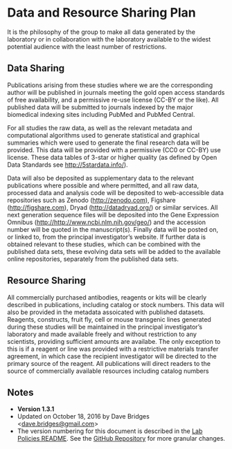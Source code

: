 Data and Resource Sharing Plan
==============================

It is the philosophy of the group to make all data generated by the laboratory or in collaboration with the laboratory available to the widest potential audience with the least number of restrictions.

Data Sharing
------------

Publications arising from these studies where we are the corresponding author will be published in journals meeting the gold open access standards of free availability, and a permissive re-use license (CC-BY or the like). All published data will be submitted to journals indexed by the major biomedical indexing sites including PubMed and PubMed Central. 

For all studies the raw data, as well as the relevant metadata and computational algorithms used to generate statistical and graphical summaries which were used to generate the final research data will be provided. This data will be provided with a permissive (CC0 or CC-BY) use license. These data tables of 3-star or higher quality (as defined by Open Data Standards see <http://5stardata.info/>). 

Data will also be deposited as supplementary data to the relevant publications where possible and where permitted, and all raw data, processed data and analysis code will be deposited to web-accessible data repositories such as Zenodo (<http://zenodo.com>), Figshare (<http://figshare.com>), Dryad (<http://datadryad.org/>) or similar services. All next generation sequence files will be deposited into the Gene Expression Omnibus (<http://http://www.ncbi.nlm.nih.gov/geo/>) and the accession number will be quoted in the manuscript(s). Finally data will be posted on, or linked to, from the principal investigator’s website. If further data is obtained relevant to these studies, which can be combined with the published data sets, these evolving data sets will be added to the
available online repositories, separately from the published data sets.

Resource Sharing
----------------

All commercially purchased antibodies, reagents or kits will be clearly described in publications, including catalog or stock numbers. This data will also be provided in the metadata assoicated with published datasets. Reagents, constructs, fruit fly, cell or mouse transgenic lines generated during these studies will be maintained in the principal investigator’s laboratory and made available freely and without restriction to any scientists, providing sufficient amounts are availabe. The only exception to this is if a reagent or line was provided with a restrictive materials transfer agreement, in which case the recipient investigator will be directed to the primary source of the reagent.  All publications will direct readers to the source of commercially available resources including catalog numbers

Notes
-----

* **Version 1.3.1**
* Updated on October 18, 2016 by Dave Bridges <<dave.bridges@gmail.com>>
* The version numbering for this document is described in the [Lab
    Policies README](https://github.com/BridgesLab/Lab-Documents/blob/master/Lab%20Policies/README.rst).
    See the [GitHub Repository](https://github.com/BridgesLab/Lab-Documents/blob/master/Lab%20Policies/data-resource-sharing.rst)
    for more granular changes.

